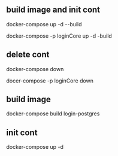 
## build image and init cont
docker-compose up -d --build   

docker-compose -p loginCore up -d -build

## delete cont
docker-compose down

docer-compose -p loginCore down

## build image
docker-compose build login-postgres

## init cont
docker-compose up -d

